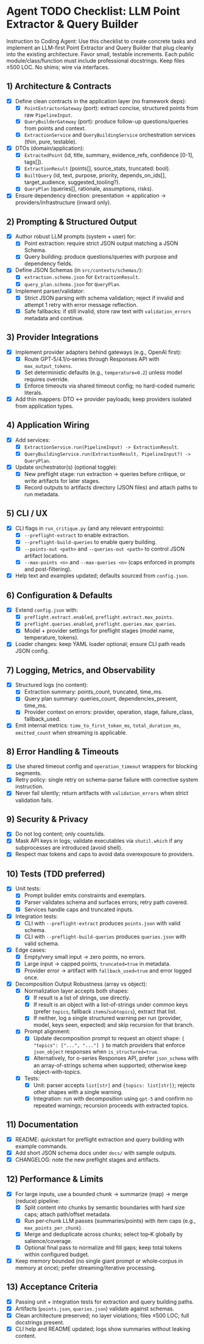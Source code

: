 # Agent TODO Checklist: LLM Point Extractor & Query Builder

Instruction to Coding Agent: Use this checklist to create concrete tasks and implement an LLM-first Point Extractor and Query Builder that plug cleanly into the existing architecture. Favor small, testable increments. Each public module/class/function must include professional docstrings. Keep files ≤500 LOC. No shims; wire via interfaces.

## 1) Architecture & Contracts

- [x] Define clean contracts in the application layer (no framework deps):
  - [x] `PointExtractorGateway` (port): extract concise, structured points from raw `PipelineInput`.
  - [x] `QueryBuilderGateway` (port): produce follow-up questions/queries from points and context.
  - [x] `ExtractionService` and `QueryBuildingService` orchestration services (thin, pure, testable).
- [x] DTOs (domain/application):
  - [x] `ExtractedPoint` (id, title, summary, evidence_refs, confidence [0-1], tags[]).
  - [x] `ExtractionResult` (points[], source_stats, truncated: bool).
  - [x] `BuiltQuery` (id, text, purpose, priority, depends_on_ids[], target_audience, suggested_tooling?).
  - [x] `QueryPlan` (queries[], rationale, assumptions, risks).
- [x] Ensure dependency direction: presentation → application → providers/infrastructure (inward only).

## 2) Prompting & Structured Output

- [x] Author robust LLM prompts (system + user) for:
  - [x] Point extraction: require strict JSON output matching a JSON Schema.
  - [x] Query building: produce questions/queries with purpose and dependency fields.
- [x] Define JSON Schemas (in `src/contexts/schemas/`):
  - [x] `extraction.schema.json` for `ExtractionResult`.
  - [x] `query_plan.schema.json` for `QueryPlan`.
- [x] Implement parser/validator:
  - [x] Strict JSON parsing with schema validation; reject if invalid and attempt 1 retry with error message reflection.
  - [x] Safe fallbacks: if still invalid, store raw text with `validation_errors` metadata and continue.

## 3) Provider Integrations

- [x] Implement provider adapters behind gateways (e.g., OpenAI first):
  - [x] Route GPT‑5/4.1/o‑series through Responses API with `max_output_tokens`.
  - [x] Set deterministic defaults (e.g., `temperature=0.2`) unless model requires override.
  - [x] Enforce timeouts via shared timeout config; no hard-coded numeric literals.
- [x] Add thin mappers: DTO ↔ provider payloads; keep providers isolated from application types.

## 4) Application Wiring

- [x] Add services:
  - [x] `ExtractionService.run(PipelineInput) -> ExtractionResult`.
  - [x] `QueryBuildingService.run(ExtractionResult, PipelineInput?) -> QueryPlan`.
- [x] Update orchestrator(s) (optional toggle):
  - [x] New preflight stage: run extraction → queries before critique, or write artifacts for later stages.
  - [x] Record outputs to artifacts directory (JSON files) and attach paths to run metadata.

## 5) CLI / UX

- [x] CLI flags in `run_critique.py` (and any relevant entrypoints):
  - [x] `--preflight-extract` to enable extraction.
  - [x] `--preflight-build-queries` to enable query building.
  - [x] `--points-out <path>` and `--queries-out <path>` to control JSON artifact locations.
  - [x] `--max-points <n>` and `--max-queries <n>` (caps enforced in prompts and post-filtering).
- [x] Help text and examples updated; defaults sourced from `config.json`.

## 6) Configuration & Defaults

- [x] Extend `config.json` with:
  - [x] `preflight.extract.enabled`, `preflight.extract.max_points`.
  - [x] `preflight.queries.enabled`, `preflight.queries.max_queries`.
  - [x] Model + provider settings for preflight stages (model name, temperature, tokens).
- [x] Loader changes: keep YAML loader optional; ensure CLI path reads JSON config.

## 7) Logging, Metrics, and Observability

- [x] Structured logs (no content):
  - [x] Extraction summary: points_count, truncated, time_ms.
  - [x] Query plan summary: queries_count, dependencies_present, time_ms.
  - [x] Provider context on errors: provider, operation, stage, failure_class, fallback_used.
- [x] Emit internal metrics: `time_to_first_token_ms`, `total_duration_ms`, `emitted_count` when streaming is applicable.

## 8) Error Handling & Timeouts

- [x] Use shared timeout config and `operation_timeout` wrappers for blocking segments.
- [x] Retry policy: single retry on schema-parse failure with corrective system instruction.
- [x] Never fail silently; return artifacts with `validation_errors` when strict validation fails.

## 9) Security & Privacy

- [x] Do not log content; only counts/ids.
- [x] Mask API keys in logs; validate executables via `shutil.which` if any subprocesses are introduced (avoid shell).
- [x] Respect max tokens and caps to avoid data overexposure to providers.

## 10) Tests (TDD preferred)

- [x] Unit tests:
  - [x] Prompt builder emits constraints and exemplars.
  - [x] Parser validates schema and surfaces errors; retry path covered.
  - [x] Services handle caps and truncated inputs.
- [x] Integration tests:
  - [x] CLI with `--preflight-extract` produces `points.json` with valid schema.
  - [x] CLI with `--preflight-build-queries` produces `queries.json` with valid schema.
- [x] Edge cases:
  - [x] Empty/very small input → zero points, no errors.
  - [x] Large input → capped points, `truncated=true` in metadata.
  - [x] Provider error → artifact with `fallback_used=true` and error logged once.
- [x] Decomposition Output Robustness (array vs object):
  - [x] Normalization layer accepts both shapes:
    - [x] If result is a list of strings, use directly.
    - [x] If result is an object with a list-of-strings under common keys (prefer `topics`, fallback `items`/`subtopics`), extract that list.
    - [x] If neither, log a single structured warning per run (provider, model, keys seen, expected) and skip recursion for that branch.
  - [x] Prompt alignment:
    - [x] Update decomposition prompt to request an object shape: `{ "topics": ["...", "..."] }` to match providers that enforce `json_object` responses when `is_structured=true`.
    - [x] Alternatively, for o-series Responses API, prefer `json_schema` with an array-of-strings schema when supported; otherwise keep object-with-topics.
  - [x] Tests:
    - [x] Unit: parser accepts `list[str]` and `{topics: list[str]}`; rejects other shapes with a single warning.
    - [x] Integration: run with decomposition using `gpt-5` and confirm no repeated warnings; recursion proceeds with extracted topics.

## 11) Documentation

- [x] README: quickstart for preflight extraction and query building with example commands.
- [x] Add short JSON schema docs under `docs/` with sample outputs.
- [x] CHANGELOG: note the new preflight stages and artifacts.

## 12) Performance & Limits

- [x] For large inputs, use a bounded chunk → summarize (map) → merge (reduce) pipeline:
  - [x] Split content into chunks by semantic boundaries with hard size caps; attach path/offset metadata.
  - [x] Run per‑chunk LLM passes (summaries/points) with item caps (e.g., `max_points_per_chunk`).
  - [x] Merge and deduplicate across chunks; select top‑K globally by salience/coverage.
  - [x] Optional final pass to normalize and fill gaps; keep total tokens within configured budget.
- [x] Keep memory bounded (no single giant prompt or whole‑corpus in memory at once); prefer streaming/iterative processing.

## 13) Acceptance Criteria

- [x] Passing unit + integration tests for extraction and query building paths.
- [x] Artifacts (`points.json`, `queries.json`) validate against schemas.
- [x] Clean architecture preserved; no layer violations; files ≤500 LOC; full docstrings present.
- [x] CLI help and README updated; logs show summaries without leaking content.
